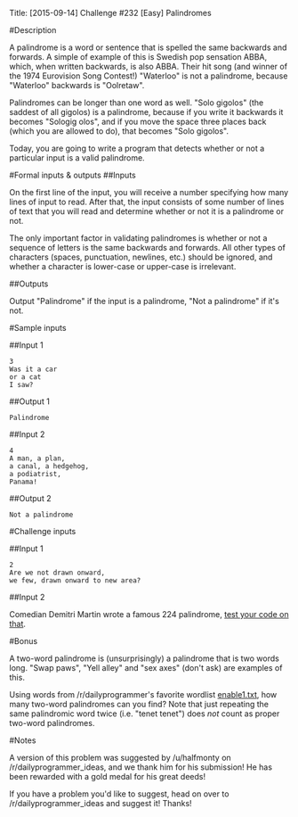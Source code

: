 Title: [2015-09-14] Challenge #232 [Easy] Palindromes

#Description

A palindrome is a word or sentence that is spelled the same backwards and forwards. A simple of example of this is Swedish pop sensation ABBA, which, when written backwards, is also ABBA. Their hit song (and winner of the 1974 Eurovision Song Contest!) "Waterloo" is not a palindrome, because "Waterloo" backwards is "Oolretaw". 

Palindromes can be longer than one word as well. "Solo gigolos" (the saddest of all gigolos) is a palindrome, because if you write it backwards it becomes "Sologig olos", and if you move the space three places back (which you are allowed to do), that becomes "Solo gigolos". 

Today, you are going to write a program that detects whether or not a particular input is a valid palindrome. 

#Formal inputs &amp; outputs
##Inputs

On the first line of the input, you will receive a number specifying how many lines of input to read. After that, the input consists of some number of lines of text that you will read and determine whether or not it is a palindrome or not. 

The only important factor in validating palindromes is whether or not a sequence of letters is the same backwards and forwards. All other types of characters (spaces, punctuation, newlines, etc.) should be ignored, and whether a character is lower-case or upper-case is irrelevant. 

##Outputs

Output "Palindrome" if the input is a palindrome, "Not a palindrome" if it's not. 

#Sample inputs

##Input 1

    3
    Was it a car
    or a cat
    I saw?

##Output 1

    Palindrome

##Input 2

    4
    A man, a plan, 
    a canal, a hedgehog, 
    a podiatrist, 
    Panama!

##Output 2

    Not a palindrome

#Challenge inputs

##Input 1

    2
    Are we not drawn onward, 
    we few, drawn onward to new area?

##Input 2

Comedian Demitri Martin wrote a famous 224 palindrome, [test your code on that](http://www.pastemagazine.com/articles/2009/02/demetri-martins-palindrome-poem.html).

#Bonus

A two-word palindrome is (unsurprisingly) a palindrome that is two words long. "Swap paws", "Yell alley" and "sex axes" (don't ask) are examples of this. 

Using words from /r/dailyprogrammer's favorite wordlist [enable1.txt](https://code.google.com/p/dotnetperls-controls/downloads/detail?name=enable1.txt&can=2&q=), how many two-word palindromes can you find? Note that just repeating the same palindromic word twice (i.e. "tenet tenet") does *not* count as proper two-word palindromes.

#Notes

A version of this problem was suggested by /u/halfmonty on /r/dailyprogrammer_ideas, and we thank him for his submission! He has been rewarded with a gold medal for his great deeds! 

If you have a problem you'd like to suggest, head on over to /r/dailyprogrammer_ideas and suggest it! Thanks!
